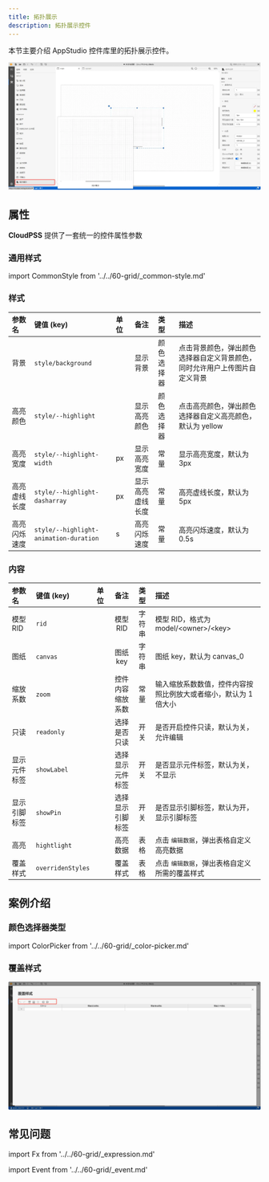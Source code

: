 ```yaml
---
title: 拓扑展示
description: 拓扑展示控件
---
```


本节主要介绍 AppStudio 控件库里的拓扑展示控件。

![拓扑展示控件](image.png "拓扑展示控件")

## 属性

**CloudPSS** 提供了一套统一的控件属性参数

### 通用样式

import CommonStyle from '../../60-grid/_common-style.md'

<CommonStyle />

### 样式

| 参数名 | 键值 (key) | 单位 | 备注 | 类型 | 描述 |
| :--- | :--- | :--- | :--: | :--- | :--- |
| 背景 | `style/background` |  | 显示背景 | 颜色选择器 | 点击背景颜色，弹出颜色选择器自定义背景颜色，同时允许用户上传图片自定义背景 |
| 高亮颜色 | `style/--highlight` |  | 显示高亮颜色 | 颜色选择器 | 点击高亮颜色，弹出颜色选择器自定义高亮颜色，默认为 yellow |
| 高亮宽度 | `style/--highlight-width` | px | 显示高亮宽度 | 常量 | 显示高亮宽度，默认为 3px |
| 高亮虚线长度 | `style/--highlight-dasharray` | px | 显示高亮虚线长度 | 常量 | 高亮虚线长度，默认为 5px |
| 高亮闪烁速度 | `style/--highlight-animation-duration` | s | 高亮闪烁速度 | 常量 | 高亮闪烁速度，默认为 0.5s |


### 内容

| 参数名 | 键值 (key) | 单位 | 备注 | 类型 | 描述 |
| :--- | :--- | :--- | :--: | :--- | :--- |
| 模型 RID | `rid` |   | 模型 RID | 字符串 | 模型 RID，格式为 model\/\<owner\>\/\<key\> |
| 图纸 | `canvas` |   | 图纸 key | 字符串 | 图纸 key，默认为 canvas_0 |
| 缩放系数 | `zoom` |  | 控件内容缩放系数 | 常量 | 输入缩放系数数值，控件内容按照比例放大或者缩小，默认为 1 倍大小 |
| 只读 | `readonly` |  | 选择是否只读 | 开关 | 是否开启控件只读，默认为关，允许编辑 |
| 显示元件标签 | `showLabel` |  | 选择显示元件标签 | 开关 | 是否显示元件标签，默认为关，不显示 |
| 显示引脚标签 | `showPin` |  | 选择显示引脚标签 | 开关 | 是否显示引脚标签，默认为开，显示引脚标签 |
| 高亮 | `hightlight` |  | 高亮数据 | 表格 | 点击 `编辑数据`，弹出表格自定义高亮数据 |
| 覆盖样式 | `overridenStyles` |  | 覆盖样式 | 表格 | 点击 `编辑数据`，弹出表格自定义所需的覆盖样式 |

## 案例介绍

### 颜色选择器类型

import ColorPicker from '../../60-grid/_color-picker.md'

<ColorPicker />

### 覆盖样式

![覆盖样式](image-1.png "覆盖样式")

## 常见问题



import Fx from '../../60-grid/_expression.md'

<Fx />



import Event from '../../60-grid/_event.md'

<Event />